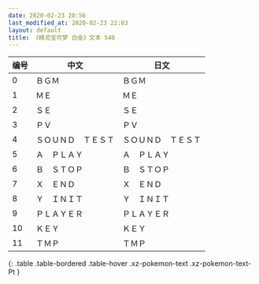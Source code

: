 ```yaml
---
date: 2020-02-23 20:56
last_modified_at: 2020-02-23 22:03
layout: default
title: 《精灵宝可梦 白金》文本 540
---
```

| 编号 | 中文 | 日文 |
| ---- | ---- | ---- |
| 0 | ＢＧＭ | ＢＧＭ |
| 1 | ＭＥ | ＭＥ |
| 2 | ＳＥ | ＳＥ |
| 3 | ＰＶ | ＰＶ |
| 4 | ＳＯＵＮＤ　ＴＥＳＴ | ＳＯＵＮＤ　ＴＥＳＴ |
| 5 | Ａ　ＰＬＡＹ | Ａ　ＰＬＡＹ |
| 6 | Ｂ　ＳＴＯＰ | Ｂ　ＳＴＯＰ |
| 7 | Ｘ　ＥＮＤ | Ｘ　ＥＮＤ |
| 8 | Ｙ　ＩＮＩＴ | Ｙ　ＩＮＩＴ |
| 9 | ＰＬＡＹＥＲ | ＰＬＡＹＥＲ |
| 10 | ＫＥＹ | ＫＥＹ |
| 11 | ＴＭＰ | ＴＭＰ |
{: .table .table-bordered .table-hover .xz-pokemon-text .xz-pokemon-text-Pt }